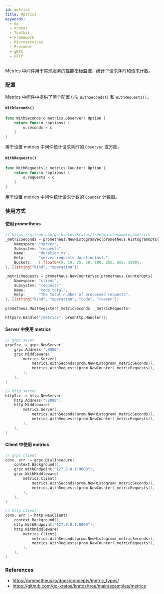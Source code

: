 ```yaml
---
id: metrics
title: Metrics
keywords:
  - Go
  - Kratos
  - Toolkit
  - Framework
  - Microservices
  - Protobuf
  - gRPC
  - HTTP
---
```


Metrics 中间件用于实现服务的性能指标监控，统计了请求耗时和请求计数。

### 配置

Metrics 中间件中提供了两个配置方法 `WithSeconds()` 和 `WithRequests()`。

#### `WithSeconds()`
```go
func WithSeconds(c metrics.Observer) Option {
	return func(o *options) {
		o.seconds = c
	}
}
```
用于设置 metrics 中间件统计请求耗时的 `Observer` 直方图。

#### `WithRequests()`

```go
func WithRequests(c metrics.Counter) Option {
	return func(o *options) {
		o.requests = c
	}
}
```

用于设置 metrics 中间件统计请求计数的 `Counter` 计数器。

### 使用方式

#### 使用 prometheus
```go
// https://github.com/go-kratos/kratos/tree/main/examples/metrics
_metricSeconds = prometheus.NewHistogramVec(prometheus.HistogramOpts{
	Namespace: "server",
	Subsystem: "requests",
	Name:      "duration_ms",
	Help:      "server requests duration(ms).",
	Buckets:   []float64{5, 10, 25, 50, 100, 250, 500, 1000},
}, []string{"kind", "operation"})

_metricRequests = prometheus.NewCounterVec(prometheus.CounterOpts{
	Namespace: "client",
	Subsystem: "requests",
	Name:      "code_total",
	Help:      "The total number of processed requests",
}, []string{"kind", "operation", "code", "reason"})
	
prometheus.MustRegister(_metricSeconds, _metricRequests)

httpSrv.Handle("/metrics", promhttp.Handler())
```
#### Server 中使用 metrics

```go
// grpc sever
grpcSrv := grpc.NewServer(
	grpc.Address(":9000"),
	grpc.Middleware(
		metrics.Server(
			metrics.WithSeconds(prom.NewHistogram(_metricSeconds)),
			metrics.WithRequests(prom.NewCounter(_metricRequests)),
		),
	),
)

// http server
httpSrv := http.NewServer(
	http.Address(":8000"),
	http.Middleware(
		metrics.Server(
			metrics.WithSeconds(prom.NewHistogram(_metricSeconds)),
			metrics.WithRequests(prom.NewCounter(_metricRequests)),
		),
	),
)
```

#### Client 中使用 metrics

```go
// grpc client
conn, err := grpc.DialInsecure(
	context.Background(),
	grpc.WithEndpoint("127.0.0.1:9000"),
	grpc.WithMiddleware(
		metrics.Client(
			metrics.WithSeconds(prom.NewHistogram(_metricSeconds)),
			metrics.WithRequests(prom.NewCounter(_metricRequests)),
		),
	),
)

// http client
conn, err := http.NewClient(
	context.Background(),
	http.WithEndpoint("127.0.0.1:8000"),
	http.WithMiddleware(
		metrics.Client(
			metrics.WithSeconds(prom.NewHistogram(_metricSeconds)),
			metrics.WithRequests(prom.NewCounter(_metricRequests)),
		),
	),
)
```



### References

* https://prometheus.io/docs/concepts/metric_types/
* https://github.com/go-kratos/kratos/tree/main/examples/metrics
